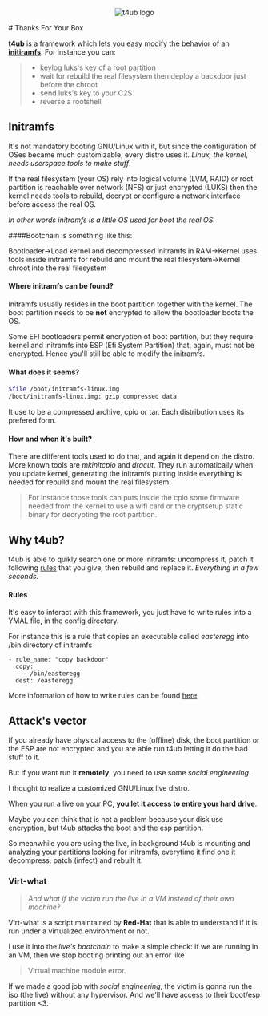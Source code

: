 <p align="center">
  <img src="https://wiki.staypirate.org/images/Skullbox.png" alt="t4ub logo"/>
</p># Thanks For Your Box

**t4ub** is a framework which lets you easy modify the behavior of an [**initiramfs**](#initramfs).
For instance you can:
> * keylog luks's key of a root partition
> * wait for rebuild the real filesystem then deploy a backdoor just before the chroot
>  * send luks's key to your C2S
>  * reverse a rootshell

## Initramfs
It's not mandatory booting GNU/Linux with it, but since the configuration of OSes became much customizable, every distro uses it.
*Linux, the kernel, needs *userspace tools to make stuff**.

If the real filesystem (your OS) rely into logical volume (LVM, RAID) or root partition is reachable over network (NFS) or just encrypted (LUKS) then the kernel needs tools to rebuild, decrypt or configure a network interface before access the real OS.

*In other words initramfs is a little OS used for boot the real OS.*

####Bootchain is something like this:

Bootloader->Load kernel and decompressed initramfs in RAM->Kernel uses tools inside initramfs for rebuild and mount the real filesystem->Kernel chroot into the real filesystem

#### Where initramfs can be found?
Initramfs usually resides in the boot partition together with the kernel. The boot partition needs to be **not** encrypted to allow the bootloader boots the OS.

Some EFI bootloaders permit encryption of boot partition, but they require kernel and initramfs into ESP (Efi System Partition) that, again, must not be encrypted. Hence you'll still be able to modify the initramfs.

#### What does it seems?
```bash
$file /boot/initramfs-linux.img
/boot/initramfs-linux.img: gzip compressed data
```
It use to be a compressed archive, cpio or tar. Each distribution uses its prefered form.

#### How and when it's built?
There are different tools used to do that, and again it depend on the distro.
More known tools are *mkinitcpio* and *dracut*.
They  run automatically when you update kernel, generating the initramfs putting inside everything is needed for rebuild and mount the real filesystem.

> For instance those tools can puts inside the cpio some firmware needed from the kernel to use a wifi card or the cryptsetup static binary for decrypting the root partition.

## Why t4ub?
t4ub is able to quikly search one or more initramfs: uncompress it, patch it following [rules](#rules) that you give, then rebuild and replace it. *Everything in a few seconds.*

#### Rules
It's easy to interact with this framework, you just have to write rules into a YMAL file, in the config directory.

For instance this is a rule that copies an executable called *easteregg* into /bin directory of initramfs
```ymal
- rule_name: "copy backdoor"
  copy:
    - /bin/easteregg
  dest: /easteregg
```
More information of how to write rules can be found [here](config).

## Attack's vector
If you already have physical access to the (offline) disk, the boot partition or the ESP are not encrypted and you are able run t4ub letting it do the bad stuff to it.

But if you want run it **remotely**, you need to use some *social engineering*.

I thought to realize a customized GNU/Linux live distro.

When you run a live on your PC, **you let it access to entire your hard drive**.

Maybe you can think that is not a problem because your disk use encryption, but t4ub attacks the boot and the esp partition.

So meanwhile you are using the live, in background t4ub is mounting and analyzing your partitions looking for initramfs, everytime it find one it decompress, patch (infect) and rebuilt it.

### Virt-what
> *And what if the victim run the live in a *VM* instead of *their own machine*?*

Virt-what is a script maintained by **Red-Hat** that is able to understand if it is run under a virtualized environment or not.

I use it into the *live's bootchain* to make a simple check: if we are running in an VM, then we stop booting printing out an error like
> Virtual machine module error.

If we made a good job with *social engineering*, the victim is gonna run the iso (the live) without any hypervisor. And we'll have access to their boot/esp partition <3.
